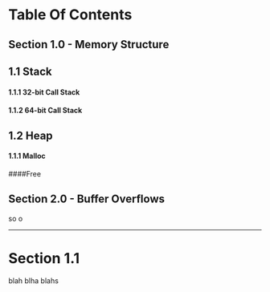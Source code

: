 # Table Of Contents

## Section 1.0 - Memory Structure

## 1.1 Stack
#### 1.1.1 32-bit Call Stack
#### 1.1.2 64-bit Call Stack

## 1.2 Heap

#### 1.1.1 Malloc
####Free

## Section 2.0 - Buffer Overflows

so o

---

# Section 1.1

blah blha blahs